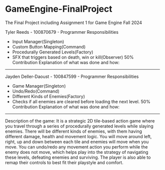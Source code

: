 # GameEngine-FinalProject
 The Final Project including Assignment 1 for Game Engine Fall 2024
 
Tyler Reeds - 100870679 - Programmer
Responsibilities 
- Input Manager(Singleton)
- Custom Button Mapping(Command)
- Procedurally Generated Levels(Factory)
- SFX that triggers based on death, win or kill(Observer)
50% Contribution
Explanation of what was done and how: 
------


Jayden Deller-Daoust - 100847599 - Programmer
Responsibilities 
- Game Manager(Singleton)
- Undo/Redo(Command)
- Different Kinds of Enemies(Factory)
- Checks if all enemies are cleared before loading the next level.
50% Contribution
Explanation of what was done and how: 
------

Description of the game:
It is a strategic 2D tile-based action game where you travel through a series of procedurally generated levels while slaying enemies. There will be different kinds of enemies, with them having different damage, health and movement logic.  You will move around left, right, up and down between each tile and enemies will move when you move. You can undo/redo any movement action you perform while the enemy does not move, which helps play into the strategy of navigating these levels, defeating enemies and surviving. The player is also able to remap their controls to best fit their playstyle and comfort. 
